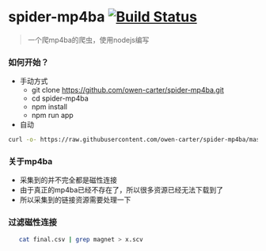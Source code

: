# spider-mp4ba [![Build Status](https://www.travis-ci.org/owen-carter/spider-mp4ba.svg?branch=master)](https://www.travis-ci.org/owen-carter/spider-mp4ba)
> 一个爬mp4ba的爬虫，使用nodejs编写

### 如何开始？
- 手动方式
	- git clone https://github.com/owen-carter/spider-mp4ba.git
	- cd spider-mp4ba
	- npm install
	- npm run app
- 自动
```bash
curl -o- https://raw.githubusercontent.com/owen-carter/spider-mp4ba/master/start.sh | bash
```


### 关于mp4ba
- 采集到的并不完全都是磁性连接
- 由于真正的mp4ba已经不存在了，所以很多资源已经无法下载到了
- 所以采集到的链接资源需要处理一下


### 过滤磁性连接
```bash
   cat final.csv | grep magnet > x.scv
```






